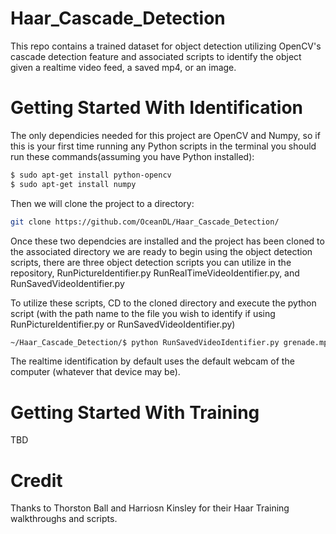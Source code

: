 # Haar_Cascade_Detection
This repo contains a trained dataset for object detection utilizing OpenCV's cascade detection feature and associated scripts to identify the object given a realtime video feed, a saved mp4, or an image. 

# Getting Started With Identification
The only dependicies needed for this project are OpenCV and Numpy, so if this is your first time running any Python scripts in the terminal you should run these commands(assuming you have Python installed):

```sh
$ sudo apt-get install python-opencv
$ sudo apt-get install numpy
```
Then we will clone the project to a directory: 
```sh
git clone https://github.com/OceanDL/Haar_Cascade_Detection/
```

Once these two dependcies are installed and the project has been cloned to the associated directory we are ready to begin using the object detection scripts, there are three object detection scripts you can utilize in the repository, RunPictureIdentifier.py RunRealTimeVideoIdentifier.py, and RunSavedVideoIdentifier.py

To utilize these scripts, CD to the cloned directory and execute the python script (with the path name to the file you wish to identify if using RunPictureIdentifier.py or RunSavedVideoIdentifier.py)

```sh
~/Haar_Cascade_Detection/$ python RunSavedVideoIdentifier.py grenade.mp4
```

The realtime identification by default uses the default webcam of the computer (whatever that device may be). 

# Getting Started With Training
TBD

# Credit
Thanks to Thorston Ball and Harriosn Kinsley for their Haar Training walkthroughs and scripts. 
